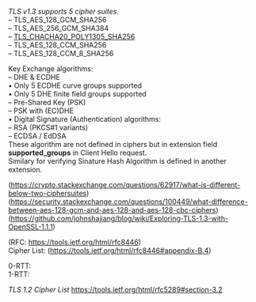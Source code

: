 *TLS	v1.3	supports	5	cipher	suites.*  
– TLS_AES_128_GCM_SHA256  
– TLS_AES_256_GCM_SHA384  
– [TLS_CHACHA20_POLY1305_SHA256](http://loup-vaillant.fr/tutorials/poly1305-design)  
– TLS_AES_128_CCM_SHA256  
– TLS_AES_128_CCM_8_SHA256  

Key	Exchange	algorithms:  
– DHE	&	ECDHE  
• Only	5	ECDHE	curve	groups	supported  
• Only	5	DHE	finite	field	groups	supported  
– Pre-Shared	Key	(PSK)  
– PSK	with	(EC)DHE  
• Digital	Signature	(Authentication)	algorithms:  
– RSA		(PKCS#1	variants)  
– ECDSA	/	EdDSA  
These algorithm are not defined in ciphers but in extension field **supported_groups** in Client Hello request.  
Similary for verifying Sinature Hash Algorithm is defined in another extension.  



(https://crypto.stackexchange.com/questions/62917/what-is-different-below-two-ciphersuites)  
(https://security.stackexchange.com/questions/100449/what-difference-between-aes-128-gcm-and-aes-128-and-aes-128-cbc-ciphers)  
(https://github.com/johnshajiang/blog/wiki/Exploring-TLS-1.3-with-OpenSSL-1.1.1)    

(RFC: https://tools.ietf.org/html/rfc8446)  
Cipher List: (https://tools.ietf.org/html/rfc8446#appendix-B.4)  

0-RTT:  
1-RTT: 

*TLS 1.2 Cipher List*
https://tools.ietf.org/html/rfc5289#section-3.2  
